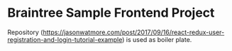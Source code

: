 # Braintree Sample Frontend Project

Repository (https://jasonwatmore.com/post/2017/09/16/react-redux-user-registration-and-login-tutorial-example) is used as boiler plate.